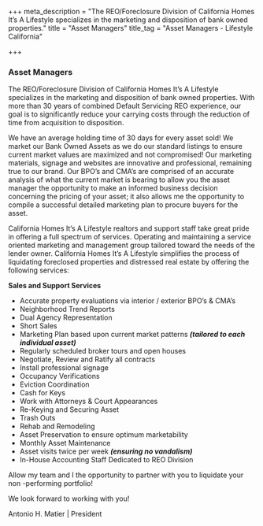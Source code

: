 +++
meta_description = "The REO/Foreclosure Division of California Homes It’s A Lifestyle specializes in the marketing and disposition of bank owned properties."
title = "Asset Managers"
title_tag = "Asset Managers - Lifestyle California"

+++
### Asset Managers

The REO/Foreclosure Division of California Homes It’s A Lifestyle specializes in the marketing and disposition of bank owned properties. With more than 30 years of combined Default Servicing REO experience, our goal is to significantly reduce your carrying costs through the reduction of time from acquisition to disposition.

We have an average holding time of 30 days for every asset sold! We market our Bank Owned Assets as we do our standard listings to ensure current market values are maximized and not compromised! Our marketing materials, signage and websites are innovative and professional, remaining true to our brand. Our BPO’s and CMA’s are comprised of an accurate analysis of what the current market is bearing to allow you the asset manager the opportunity to make an informed business decision concerning the pricing of your asset; it also allows me the opportunity to compile a successful detailed marketing plan to procure buyers for the asset.

California Homes It’s A Lifestyle realtors and support staff take great pride in offering a full spectrum of services. Operating and maintaining a service oriented marketing and management group tailored toward the needs of the lender owner. California Homes It’s A Lifestyle simplifies the process of liquidating foreclosed properties and distressed real estate by offering the following services:

**Sales and Support Services**

* Accurate property evaluations via interior / exterior BPO’s & CMA’s
* Neighborhood Trend Reports
* Dual Agency Representation
* Short Sales
* Marketing Plan based upon current market patterns **_(tailored to each individual asset)_**
* Regularly scheduled broker tours and open houses
* Negotiate, Review and Ratify all contracts
* Install professional signage
* Occupancy Verifications
* Eviction Coordination
* Cash for Keys
* Work with Attorneys & Court Appearances
* Re-Keying and Securing Asset
* Trash Outs
* Rehab and Remodeling
* Asset Preservation to ensure optimum marketability
* Monthly Asset Maintenance
* Asset visits twice per week **_(ensuring no vandalism)_**
* In-House Accounting Staff Dedicated to REO Division

Allow my team and I the opportunity to partner with you to liquidate your non -performing portfolio!

We look forward to working with you!

Antonio H. Matier | President
